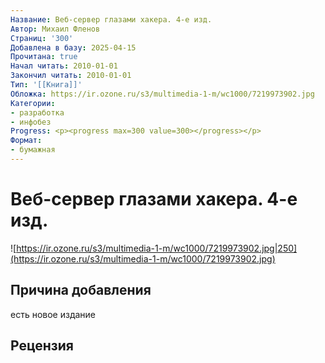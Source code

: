 ```yaml
---
Название: Веб-сервер глазами хакера. 4-е изд.
Автор: Михаил Фленов
Страниц: '300'
Добавлена в базу: 2025-04-15
Прочитана: true
Начал читать: 2010-01-01
Закончил читать: 2010-01-01
Тип: '[[Книга]]'
Обложка: https://ir.ozone.ru/s3/multimedia-1-m/wc1000/7219973902.jpg
Категории:
- разработка
- инфобез
Progress: <p><progress max=300 value=300></progress></p>
Формат:
- бумажная
---
```

# Веб-сервер глазами хакера. 4-е изд.

![https://ir.ozone.ru/s3/multimedia-1-m/wc1000/7219973902.jpg|250](https://ir.ozone.ru/s3/multimedia-1-m/wc1000/7219973902.jpg)

## Причина добавления

есть новое издание

## Рецензия